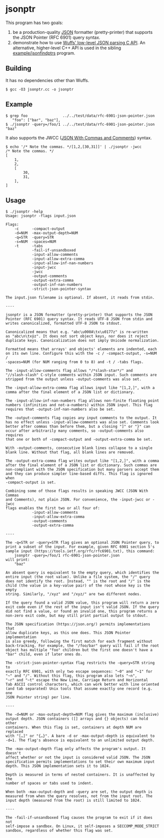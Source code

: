 # jsonptr

This program has two goals:

1. be a production-quality [JSON](https://json.org/) formatter (pretty-printer)
   that supports the JSON Pointer (RFC 6901) query syntax.
2. demonstrate how to use [Wuffs' low-level JSON parsing C
   API](https://nigeltao.github.io/blog/2020/jsonptr.html). An alternative,
   higher-level C++ API is used in the sibling
   [example/jsonfindptrs](/example/jsonfindptrs) program.


## Building

It has no dependencies other than Wuffs.

    $ gcc -O3 jsonptr.cc -o jsonptr


## Example

    $ grep foo                ../../test/data/rfc-6901-json-pointer.json
       "foo": ["bar", "baz"],
    $ ./jsonptr -query=/foo/1 ../../test/data/rfc-6901-json-pointer.json
    "baz"

It also supports the JWCC ([JSON With Commas and
Comments](https://nigeltao.github.io/blog/2021/json-with-commas-comments.html))
syntax.

    $ echo '/* Note the commas. */[1,2,[30,31]]' | ./jsonptr -jwcc
    /* Note the commas. */
    [
        1,
        2,
        [
            30,
            31,
        ],
    ]


## Usage

    $ ./jsonptr -help
    Usage: jsonptr -flags input.json
    
    Flags:
        -c      -compact-output
        -d=NUM  -max-output-depth=NUM
        -q=STR  -query=STR
        -s=NUM  -spaces=NUM
        -t      -tabs
                -fail-if-unsandboxed
                -input-allow-comments
                -input-allow-extra-comma
                -input-allow-inf-nan-numbers
                -input-jwcc
                -jwcc
                -output-comments
                -output-extra-comma
                -output-inf-nan-numbers
                -strict-json-pointer-syntax
    
    The input.json filename is optional. If absent, it reads from stdin.
    
    ----
    
    jsonptr is a JSON formatter (pretty-printer) that supports the JSON
    Pointer (RFC 6901) query syntax. It reads UTF-8 JSON from stdin and
    writes canonicalized, formatted UTF-8 JSON to stdout.
    
    Canonicalized means that e.g. "abc\u000A\tx\u0177z" is re-written
    as "abc\n\txŷz". It does not sort object keys, nor does it reject
    duplicate keys. Canonicalization does not imply Unicode normalization.
    
    Formatted means that arrays' and objects' elements are indented, each
    on its own line. Configure this with the -c / -compact-output, -s=NUM /
    -spaces=NUM (for NUM ranging from 0 to 8) and -t / -tabs flags.
    
    The -input-allow-comments flag allows "/*slash-star*/" and
    "//slash-slash" C-style comments within JSON input. Such comments are
    stripped from the output unless -output-comments was also set.
    
    The -input-allow-extra-comma flag allows input like "[1,2,]", with a
    comma after the final element of a JSON list or dictionary.
    
    The -input-allow-inf-nan-numbers flag allows non-finite floating point
    numbers (infinities and not-a-numbers) within JSON input. This flag
    requires that -output-inf-nan-numbers also be set.
    
    The -output-comments flag copies any input comments to the output. It
    has no effect unless -input-allow-comments was also set. Comments look
    better after commas than before them, but a closing "]" or "}" can
    occur after arbitrarily many comments, so -output-comments also requires
    that one or both of -compact-output and -output-extra-comma be set.
    
    With -output-comments, consecutive blank lines collapse to a single
    blank line. Without that flag, all blank lines are removed.
    
    The -output-extra-comma flag writes output like "[1,2,]", with a comma
    after the final element of a JSON list or dictionary. Such commas are
    non-compliant with the JSON specification but many parsers accept them
    and they can produce simpler line-based diffs. This flag is ignored when
    -compact-output is set.
    
    Combining some of those flags results in speaking JWCC (JSON With Commas
    and Comments), not plain JSON. For convenience, the -input-jwcc or -jwcc
    flags enables the first two or all four of:
                -input-allow-comments
                -input-allow-extra-comma
                -output-comments
                -output-extra-comma
    
    ----
    
    The -q=STR or -query=STR flag gives an optional JSON Pointer query, to
    print a subset of the input. For example, given RFC 6901 section 5's
    sample input (https://tools.ietf.org/rfc/rfc6901.txt), this command:
        jsonptr -query=/foo/1 rfc-6901-json-pointer.json
    will print:
        "baz"
    
    An absent query is equivalent to the empty query, which identifies the
    entire input (the root value). Unlike a file system, the "/" query
    does not identify the root. Instead, "" is the root and "/" is the
    child (the value in a key-value pair) of the root whose key is the empty
    string. Similarly, "/xyz" and "/xyz/" are two different nodes.
    
    If the query found a valid JSON value, this program will return a zero
    exit code even if the rest of the input isn't valid JSON. If the query
    did not find a value, or found an invalid one, this program returns a
    non-zero exit code, but may still print partial output to stdout.
    
    The JSON specification (https://json.org/) permits implementations that
    allow duplicate keys, as this one does. This JSON Pointer implementation
    is also greedy, following the first match for each fragment without
    back-tracking. For example, the "/foo/bar" query will fail if the root
    object has multiple "foo" children but the first one doesn't have a
    "bar" child, even if later ones do.
    
    The -strict-json-pointer-syntax flag restricts the -query=STR string to
    exactly RFC 6901, with only two escape sequences: "~0" and "~1" for
    "~" and "/". Without this flag, this program also lets "~n",
    "~r" and "~t" escape the New Line, Carriage Return and Horizontal
    Tab ASCII control characters, which can work better with line oriented
    (and tab separated) Unix tools that assume exactly one record (e.g. one
    JSON Pointer string) per line.
    
    ----
    
    The -d=NUM or -max-output-depth=NUM flag gives the maximum (inclusive)
    output depth. JSON containers ([] arrays and {} objects) can hold other
    containers. When this flag is set, containers at depth NUM are replaced
    with "[…]" or "{…}". A bare -d or -max-output-depth is equivalent to
    -d=1. The flag's absence is equivalent to an unlimited output depth.
    
    The -max-output-depth flag only affects the program's output. It doesn't
    affect whether or not the input is considered valid JSON. The JSON
    specification permits implementations to set their own maximum input
    depth. This JSON implementation sets it to 1024.
    
    Depth is measured in terms of nested containers. It is unaffected by the
    number of spaces or tabs used to indent.
    
    When both -max-output-depth and -query are set, the output depth is
    measured from when the query resolves, not from the input root. The
    input depth (measured from the root) is still limited to 1024.
    
    ----
    
    The -fail-if-unsandboxed flag causes the program to exit if it does not
    self-impose a sandbox. On Linux, it self-imposes a SECCOMP_MODE_STRICT
    sandbox, regardless of whether this flag was set.
